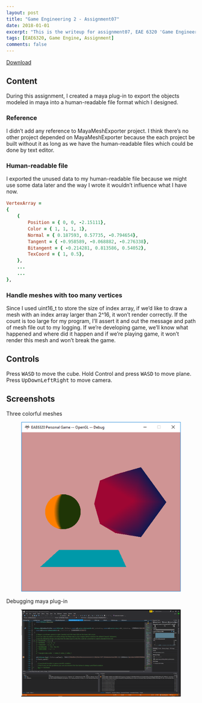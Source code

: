 ```yaml
---
layout: post
title: "Game Engineering 2 - Assignment07"
date: 2018-01-01
excerpt: "This is the writeup for assignment07, EAE 6320 'Game Engineering 2'"
tags: [EAE6320, Game Engine, Assignment]
comments: false
---
```


<div markdown="0"><a href="https://drive.google.com/open?id=1IgNfRG39Bc5zX6lHRF0vqupWJXlzJVpn" class="btn btn-info">Download</a></div>

## Content

During this assignment, I created a maya plug-in to export the objects modeled in maya into a human-readable file format which I designed.

### Reference

I didn’t add any reference to MayaMeshExporter project. I think there’s no other project depended on MayaMeshExporter because the each project be built without it as long as we have the human-readable files which could be done by text editor.

### Human-readable file

I exported the unused data to my human-readable file because we might use some data later and the way I wrote it wouldn’t influence what I have now.

~~~ ruby
VertexArray = 
{
	{
		Position = { 0, 0, -2.15111},
		Color = { 1, 1, 1, 1},
		Normal = { 0.187593, 0.57735, -0.794654},
		Tangent = { -0.958589, -0.068882, -0.276338},
		Bitangent = { -0.214281, 0.813586, 0.54052},
		TexCoord = { 1, 0.5},	
	},
	...
	...
},
~~~

### Handle meshes with too many vertices

Since I used uint16_t to store the size of index array, if we’d like to draw a mesh with an index array larger than 2^16, it won’t render correctly. If the count is too large for my program, I’ll assert it and out the message and path of mesh file out to my logging. If we’re developing game, we’ll know what happened and where did it happen and if we’re playing game, it won’t render this mesh and won’t break the game.

## Controls

Press <kbd>W</kbd><kbd>A</kbd><kbd>S</kbd><kbd>D</kbd> to move the cube. Hold Control and press <kbd>W</kbd><kbd>A</kbd><kbd>S</kbd><kbd>D</kbd> to move plane. Press <kbd>Up</kbd><kbd>Down</kbd><kbd>Left</kbd><kbd>Right</kbd> to move camera.

## Screenshots

Three colorful meshes
<figure>
	<a href="../assets/img/blog/GameEngineering2/Assignment7/1.png"><img src="../assets/img/blog/GameEngineering2/Assignment7/1.png"></a>
</figure>

Debugging maya plug-in
<figure>
	<a href="../assets/img/blog/GameEngineering2/Assignment7/2.png"><img src="../assets/img/blog/GameEngineering2/Assignment7/2.png"></a>
</figure>
